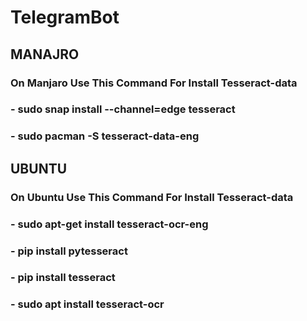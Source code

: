 # TelegramBot

## MANAJRO

### On Manjaro Use This Command For Install Tesseract-data

### - sudo snap install --channel=edge tesseract

### - sudo pacman -S tesseract-data-eng

## UBUNTU

### On Ubuntu Use This Command For Install Tesseract-data

### - sudo apt-get install tesseract-ocr-eng

### - pip install pytesseract

### - pip install tesseract

### - sudo apt install tesseract-ocr
